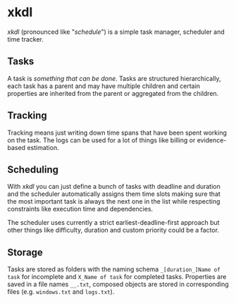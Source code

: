# xkdl #

*xkdl* (pronounced like "*schedule*") is a simple task manager, scheduler and time tracker.

## Tasks ##

A task is *something that can be done*. Tasks are structured hierarchically, each task has
a parent and may have multiple children and certain properties are inherited from the parent
or aggregated from the children.

## Tracking ##

Tracking means just writing down time spans that have been spent working on the task. The
logs can be used for a lot of things like billing or evidence-based estimation.

## Scheduling ##

With *xkdl* you can just define a bunch of tasks with deadline and duration and the scheduler
automatically assigns them time slots making sure that the most important task is always
the next one in the list while respecting constraints like execution time and dependencies.

The scheduler uses currently a strict earliest-deadline-first approach but other things like
difficulty, duration and custom priority could be a factor.

## Storage ##

Tasks are stored as folders with the naming schema `_[duration_]Name of task` for incomplete and `X_Name of task`
for completed tasks. Properties are saved in a file names `__.txt`, composed objects are stored in corresponding
files (e.g. `windows.txt` and `logs.txt`).

